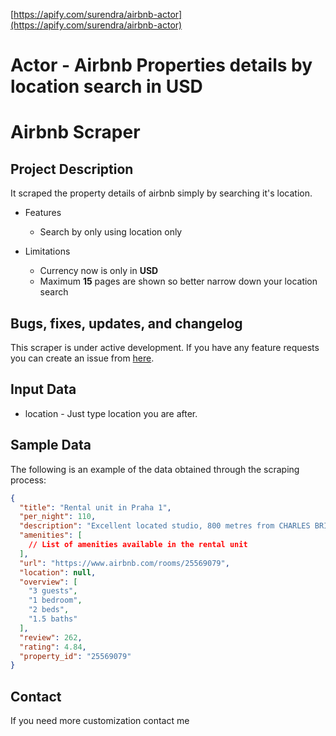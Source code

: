 [https://apify.com/surendra/airbnb-actor](https://apify.com/surendra/airbnb-actor)

# Actor - Airbnb Properties details by location search in USD

# Airbnb Scraper

## Project Description
It scraped the property details of airbnb simply by searching it's location.
* Features
  - Search by only using location only

* Limitations
    - Currency now is only in  **USD**
    - Maximum **15** pages are shown so better narrow down your location search

## Bugs, fixes, updates, and changelog

This scraper is under active development. If you have any feature requests you can create an issue from [here](https://apify.com/surendra/airbnb-actor/issues).


## Input Data

* location - Just type location you are after.

## Sample Data

The following is an example of the data obtained through the scraping process:

```json
{
  "title": "Rental unit in Praha 1",
  "per_night": 110,
  "description": "Excellent located studio, 800 metres from CHARLES BRIDGE. All main touristic attractions in walking distance...",
  "amenities": [
    // List of amenities available in the rental unit
  ],
  "url": "https://www.airbnb.com/rooms/25569079",
  "location": null,
  "overview": [
    "3 guests",
    "1 bedroom",
    "2 beds",
    "1.5 baths"
  ],
  "review": 262,
  "rating": 4.84,
  "property_id": "25569079"
}
```
## Contact
If you need more customization contact me
